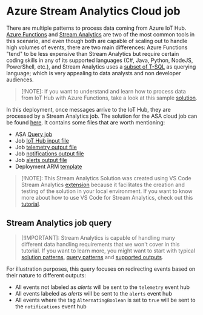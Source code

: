 # Azure Stream Analytics Cloud job

There are multiple patterns to process data coming from Azure IoT Hub. [Azure Functions](https://docs.microsoft.com/en-us/azure/azure-functions/functions-overview) and [Stream Analytics](https://docs.microsoft.com/en-us/azure/stream-analytics/stream-analytics-introduction) are two of the most common tools in this scenario, and even though both are capable of scaling out to handle high volumes of events, there are two main differences: Azure Functions "tend" to be less expensive than Stream Analytics but require certain coding skills in any of its supported languages (C#, Java, Python, NodeJS, PowerShell, etc.), and Stream Analytics uses a [subset of T-SQL](https://docs.microsoft.com/en-us/stream-analytics-query/stream-analytics-query-language-reference) as querying language; which is very appealing to data analysts and non developer audiences.



> [!NOTE]: If you want to understand and learn how to process data from IoT Hub with Azure Functions, take a look at this sample [solution](https://docs.microsoft.com/en-us/samples/azure-samples/functions-js-iot-hub-processing/processing-data-from-iot-hub-with-azure-functions/).



In this deployment, once messages arrive to the IoT Hub, they are processed by a Stream Analytics job. The solution for the ASA cloud job can be found [here](../StreamAnalytics/CloudASA/). It contains some files that are worth mentioning:

- ASA [Query job](../StreamAnalytics/CloudASA/CloudASA.asaql)
- Job [IoT Hub input file](../StreamAnalytics/CloudASA/Inputs/iothub.json)
- Job [telemetry output file](../StreamAnalytics/CloudASA/Outputs/telemetryhub.json)
- Job [notifications output file](../StreamAnalytics/CloudASA/Outputs/notificationshub.json)
- Job [alerts output file](../StreamAnalytics/CloudASA/Outputs/alertshub.json)
- Deployment ARM [template](../StreamAnalytics/CloudASA/Deploy/CloudASA.JobTemplate.json)



> [!NOTE]: This Stream Analytics Solution was created using VS Code Stream Analytics [extension](https://marketplace.visualstudio.com/items?itemName=ms-bigdatatools.vscode-asa) because it facilitates the creation and testing of the solution in your local environment. If you want to know more about how to use VS Code for Stream Analytics, check out this [tutorial](https://docs.microsoft.com/en-us/azure/stream-analytics/quick-create-visual-studio-code).



## Stream Analytics job query

> [!IMPORTANT]: Stream Analytics is capable of handling many different data handling requirements that we won't cover in this tutorial. If you want to learn more, you might want to start with typical [solution patterns](https://docs.microsoft.com/en-us/azure/stream-analytics/stream-analytics-solution-patterns), [query patterns](https://docs.microsoft.com/en-us/azure/stream-analytics/stream-analytics-stream-analytics-query-patterns) and [supported outputs](https://docs.microsoft.com/en-us/azure/stream-analytics/stream-analytics-define-outputs).



For illustration purposes, this query focuses on redirecting events based on their nature to different outputs:

- All events not labeled as *alerts* will be sent to the `telemetry` event hub
- All events labeled as *alerts* will be sent to the `alerts` event hub
- All events where the tag `AlternatingBoolean` is set to `true` will be sent to the `notifications` event hub

